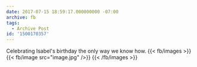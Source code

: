 ```yaml
---
date: 2017-07-15 18:59:17.000000000 -07:00
archive: fb
tags: 
  - Archive Post
id: '1500170357'
---
```


Celebrating Isabel's birthday the only way we know how.
{{< fb/images >}}
{{< fb/image src="image.jpg" />}}
{{< /fb/images >}}
